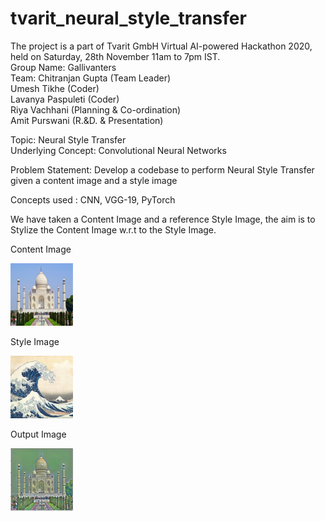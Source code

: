 # tvarit_neural_style_transfer
The project is a part of Tvarit GmbH Virtual AI-powered Hackathon 2020, held on Saturday, 28th November 11am to 7pm IST. <br>
Group Name: Gallivanters <br>
Team: Chitranjan Gupta (Team Leader) <br>
Umesh Tikhe (Coder) <br>
Lavanya Paspuleti (Coder) <br>
Riya Vachhani (Planning & Co-ordination) <br>
Amit Purswani (R.&D. & Presentation) </br>

Topic: Neural Style Transfer </br>
Underlying Concept: Convolutional Neural Networks </br>

Problem Statement: Develop a codebase to perform Neural Style Transfer given a content image and a style image </br>

Concepts used : CNN, VGG-19, PyTorch </br>

We have taken a Content Image and a reference Style Image, the aim is to Stylize the Content Image w.r.t to the Style Image. </br> 


<p>Content Image</p>
<img src="/images/taj.jpg" title="Content Image" width="100" height="100"/>

<p>Style Image</p>
<img src="/images/style.jpg" title="Style Image" width="100" height="100"/>

<p>Output Image</p>
<img src="/images/output.PNG" title="Style Image" width="100" height="100"/>
